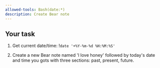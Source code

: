 ```yaml
---
allowed-tools: Bash(date:*)
description: Create Bear note
---
```


## Your task

1. Get current date/time: !`date '+%Y-%m-%d %H:%M:%S'`

2. Create a new Bear note named 'I love honey' followed by today's date and time you gots with three sections: past, present, future.